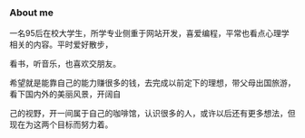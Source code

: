 ### About me

一名95后在校大学生，所学专业侧重于网站开发，喜爱编程，平常也看点心理学相关的内容。平时爱好散步，

看书，听音乐，也喜欢交朋友。

希望就是能靠自己的能力赚很多的钱，去完成以前定下的理想，带父母出国旅游，看下国内外的美丽风景，开阔自

己的视野，开一间属于自己的咖啡馆，认识很多的人，或许以后还有更多想法，但现在为这两个目标而努力着。